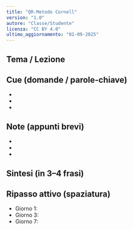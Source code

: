 ```yaml
---
title: "QR-Metodo Cornell"
version: "1.0"
autore: "Classe/Studente"
licenza: "CC BY 4.0"
ultimo_aggiornamento: "01-09-2025"
---
```


## Tema / Lezione


## Cue (domande / parole-chiave)
- 
- 
- 

## Note (appunti brevi)
- 
- 
- 

## Sintesi (in 3–4 frasi)


## Ripasso attivo (spaziatura)
- Giorno 1: 
- Giorno 3: 
- Giorno 7: 